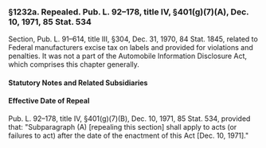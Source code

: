 ### §1232a. Repealed. Pub. L. 92–178, title IV, §401(g)(7)(A), Dec. 10, 1971, 85 Stat. 534 ###

Section, Pub. L. 91–614, title III, §304, Dec. 31, 1970, 84 Stat. 1845, related to Federal manufacturers excise tax on labels and provided for violations and penalties. It was not a part of the Automobile Information Disclosure Act, which comprises this chapter generally.

#### **Statutory Notes and Related Subsidiaries** ####

#### Effective Date of Repeal ####

Pub. L. 92–178, title IV, §401(g)(7)(B), Dec. 10, 1971, 85 Stat. 534, provided that: "Subparagraph (A) [repealing this section] shall apply to acts (or failures to act) after the date of the enactment of this Act [Dec. 10, 1971]."